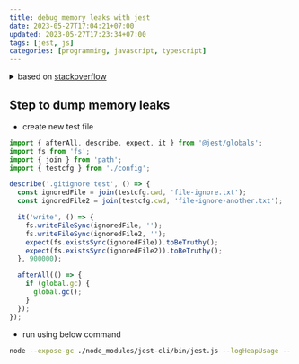 ```yaml
---
title: debug memory leaks with jest
date: 2023-05-27T17:04:21+07:00
updated: 2023-05-27T17:23:34+07:00
tags: [jest, js]
categories: [programming, javascript, typescript]
---
```


<details>
  <summary>based on <a href="https://stackoverflow.com/a/73420288/6404439">stackoverflow</a></summary>

  You can try to use --logHeapUsage\
  From [documentation](https://jestjs.io/docs/cli):

  > Logs the heap usage after every test. Useful to debug memory leaks. Use together with --runInBand and --expose-gc in node.

  You can try exposing the garbage collector with --expose-gc and adding

  ```
  afterAll(() => {
    global.gc && global.gc()
  })

  ```

  Another option is `jest -w 1` to avoid these memory issues.

  > --maxWorkers\
  > Alias: -w. Specifies the maximum number of workers the worker-pool will spawn for running tests. In single run mode, this defaults to the number of the cores available on your machine minus one for the main thread. In watch mode, this defaults to half of the available cores on your machine to ensure Jest is unobtrusive and does not grind your machine to a halt. It may be useful to adjust this in resource limited environments like CIs but the defaults should be adequate for most use-cases.\
  > For environments with variable CPUs available, you can use percentage based configuration: --maxWorkers=50%

  References:\
  [Cannot find memory leak in my Express.js Jest tests](https://stackoverflow.com/questions/72068051/cannot-find-memory-leak-in-my-express-js-jest-tests)\
  [My Jests tests are leaking memory, how can I fix this?](https://stackoverflow.com/questions/62885390/my-jests-tests-are-leaking-memory-how-can-i-fix-this)\
  [What are the steps to follow to debug memory leak in Jest?](https://stackoverflow.com/questions/53853125/what-are-the-steps-to-follow-to-debug-memory-leak-in-jest)\
  <https://chanind.github.io/javascript/2019/10/12/jest-tests-memory-leak.html>
</details>

## Step to dump memory leaks
- create new test file
```ts
import { afterAll, describe, expect, it } from '@jest/globals';
import fs from 'fs';
import { join } from 'path';
import { testcfg } from './config';

describe('.gitignore test', () => {
  const ignoredFile = join(testcfg.cwd, 'file-ignore.txt');
  const ignoredFile2 = join(testcfg.cwd, 'file-ignore-another.txt');

  it('write', () => {
    fs.writeFileSync(ignoredFile, '');
    fs.writeFileSync(ignoredFile2, '');
    expect(fs.existsSync(ignoredFile)).toBeTruthy();
    expect(fs.existsSync(ignoredFile2)).toBeTruthy();
  }, 900000);

  afterAll(() => {
    if (global.gc) {
      global.gc();
    }
  });
});
```
- run using below command
```bash
node --expose-gc ./node_modules/jest-cli/bin/jest.js --logHeapUsage -- test-file-name
```
